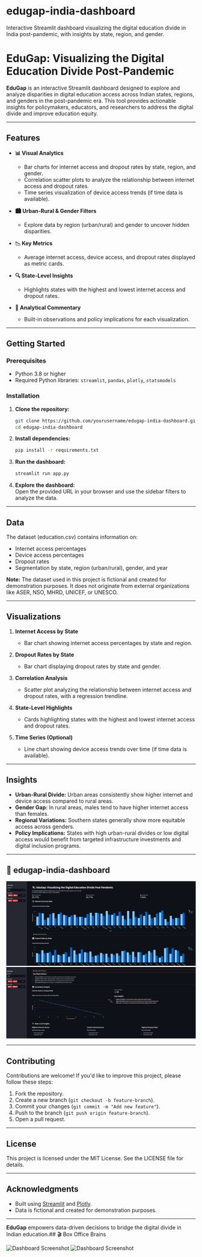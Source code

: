 # edugap-india-dashboard
Interactive Streamlit dashboard visualizing the digital education divide in India post-pandemic, with insights by state, region, and gender.

# EduGap: Visualizing the Digital Education Divide Post-Pandemic

**EduGap** is an interactive Streamlit dashboard designed to explore and analyze disparities in digital education access across Indian states, regions, and genders in the post-pandemic era. This tool provides actionable insights for policymakers, educators, and researchers to address the digital divide and improve education equity.

---

## Features

- **📊 Visual Analytics**  
  - Bar charts for internet access and dropout rates by state, region, and gender.
  - Correlation scatter plots to analyze the relationship between internet access and dropout rates.
  - Time series visualization of device access trends (if time data is available).

- **🏙️ Urban-Rural & Gender Filters**  
  - Explore data by region (urban/rural) and gender to uncover hidden disparities.

- **📉 Key Metrics**  
  - Average internet access, device access, and dropout rates displayed as metric cards.

- **🔍 State-Level Insights**  
  - Highlights states with the highest and lowest internet access and dropout rates.

- **📝 Analytical Commentary**  
  - Built-in observations and policy implications for each visualization.

---

## Getting Started

### Prerequisites

- Python 3.8 or higher
- Required Python libraries: `streamlit`, `pandas`, `plotly`, `statsmodels`

### Installation

1. **Clone the repository:**
   ```bash
   git clone https://github.com/yourusername/edugap-india-dashboard.git
   cd edugap-india-dashboard
   ```

2. **Install dependencies:**
   ```bash
   pip install -r requirements.txt
   ```

3. **Run the dashboard:**
   ```bash
   streamlit run app.py
   ```

4. **Explore the dashboard:**  
   Open the provided URL in your browser and use the sidebar filters to analyze the data.

---

## Data

The dataset (education.csv) contains information on:
- Internet access percentages
- Device access percentages
- Dropout rates
- Segmentation by state, region (urban/rural), gender, and year

**Note:** The dataset used in this project is fictional and created for demonstration purposes. It does not originate from external organizations like ASER, NSO, MHRD, UNICEF, or UNESCO.

---

## Visualizations

1. **Internet Access by State**  
   - Bar chart showing internet access percentages by state and region.

2. **Dropout Rates by State**  
   - Bar chart displaying dropout rates by state and gender.

3. **Correlation Analysis**  
   - Scatter plot analyzing the relationship between internet access and dropout rates, with a regression trendline.

4. **State-Level Highlights**  
   - Cards highlighting states with the highest and lowest internet access and dropout rates.

5. **Time Series (Optional)**  
   - Line chart showing device access trends over time (if time data is available).

---

## Insights

- **Urban-Rural Divide:** Urban areas consistently show higher internet and device access compared to rural areas.
- **Gender Gap:** In rural areas, males tend to have higher internet access than females.
- **Regional Variations:** Southern states generally show more equitable access across genders.
- **Policy Implications:** States with high urban-rural divides or low digital access would benefit from targeted infrastructure investments and digital inclusion programs.

---
## 📖 edugap-india-dashboard

![Dashboard Screenshot](ed1.png)
![Dashboard Screenshot](ed2.png)

---

## Contributing

Contributions are welcome! If you'd like to improve this project, please follow these steps:

1. Fork the repository.
2. Create a new branch (`git checkout -b feature-branch`).
3. Commit your changes (`git commit -m "Add new feature"`).
4. Push to the branch (`git push origin feature-branch`).
5. Open a pull request.

---

## License

This project is licensed under the MIT License. See the LICENSE file for details.

---

## Acknowledgments

- Built using [Streamlit](https://streamlit.io/) and [Plotly](https://plotly.com/).
- Data is fictional and created for demonstration purposes.

---

**EduGap** empowers data-driven decisions to bridge the digital divide in Indian education.## 🎬 Box Office Brains

![Dashboard Screenshot](dashboard1.png)
![Dashboard Screenshot](dashboard2.png)

